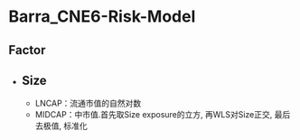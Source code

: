 # Barra_CNE6-Risk-Model

## Factor

- Size
  ----

  - LNCAP：流通市值的自然对数
  - MIDCAP：中市值.首先取Size exposure的立方, 再WLS对Size正交, 最后去极值, 标准化
